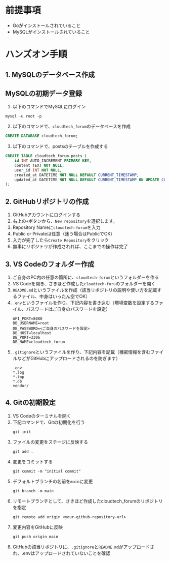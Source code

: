 # 前提事項
- Goがインストールされていること
- MySQLがインストールされていること

# ハンズオン手順

## 1. MySQLのデータベース作成
## MySQLの初期データ登録
1. 以下のコマンドでMySQLにログイン
```
mysql -u root -p
```

2. 以下のコマンドで、`cloudtech_forum`のデータベースを作成
```sql
CREATE DATABASE cloudtech_forum;
```

3. 以下のコマンドで、postsのテーブルを作成する
```sql
CREATE TABLE cloudtech_forum.posts (
    id INT AUTO_INCREMENT PRIMARY KEY,
    content TEXT NOT NULL,
    user_id INT NOT NULL,
    created_at DATETIME NOT NULL DEFAULT CURRENT_TIMESTAMP,
    updated_at DATETIME NOT NULL DEFAULT CURRENT_TIMESTAMP ON UPDATE CURRENT_TIMESTAMP
);
```

## 2. GitHubリポジトリの作成
1. GitHubアカウントにログインする
2. 右上の`+`ボタンから、`New repository`を選択します。
3. Repository Nameに`cloudtech-forum`を入力
4. Public or Privateは任意（迷う場合はPublicでOK）
5. 入力が完了したら`Create Repository`をクリック    
6. 無事にリポジトリが作成されれば、ここまでの操作は完了

## 3. VS Codeのフォルダー作成
1. ご自身のPC内の任意の箇所に、`cloudtech-forum`というフォルダーを作る
2. VS Codeを開き、さきほど作成した`cloudtech-foru`のフォルダーを開く
3. `README.md`というファイルを作成（該当リポジトリの説明や使い方を記載するファイル、中身はいったん空でOK）
4. `.env`というファイルを作り、下記内容を書き込む（環境変数を設定するファイル、パスワードはご自身のパスワードを設定）
    ```
    API_PORT=8080
    DB_USERNAME=root
    DB_PASSWORD=<ご自身のパスワードを設定>
    DB_HOST=localhost
    DB_PORT=3306
    DB_NAME=cloudtech_forum
    ```
4. `.gitignore`というファイルを作り、下記内容を記載（機密情報を含むファイルなどがGitHubにアップロードされるのを防ぎます）
    ```.gitignore
    .env
    *.log
    *.tmp
    *.db
    vendor/
    ```

## 4. Gitの初期設定
1. VS Codeのターミナルを開く
2. 下記コマンドで、Gitの初期化を行う
    ```shell
    git init
    ```
3. ファイルの変更をステージに反映する
    ```shell
    git add .
    ```
4. 変更をコミットする
    ```shell
    git commit -m "initial commit"
    ```
5. デフォルトブランチの名前を`main`に変更
    ```shell
    git branch -m main
    ```
6. リモートブランチとして、さきほど作成したcloudtech_forumのリポジトリを指定
    ```shell
    git remote add origin <your-github-repository-url>
    ```
7. 変更内容をGitHubに反映
    ```shell
    git push origin main
    ```
8. GitHubの該当リポジトリに、`.gitignore`と`README.md`がアップロードされ、.envはアップロードされていないことを確認